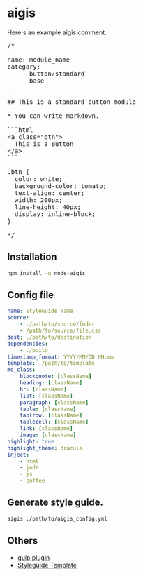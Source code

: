# aigis

Here's an example aigis comment.

<pre>
/*
---
name: module_name
category:
    - button/standard
    - base
---

## This is a standard button module

* You can write markdown.

```html
&lt;a class="btn"&gt;
  This is a Button
&lt;/a&gt;
```

.btn {
  color: white;
  background-color: tomato;
  text-align: center;
  width: 200px;
  line-height: 40px;
  display: inline-block;
}

*/
</pre>

## Installation

```sh
npm install -g node-aigis
```

## Config file

```yaml
name: StyleGuide Name
source:
    - ./path/to/source/foder
    - /path/to/source/file.css
dest: ./path/to/destination
dependencies:
    - ./build
timestamp_format: YYYY/MM/DD HH:mm
template: ./path/to/template
md_class:
    blockquote: [className]
    heading: [className]
    hr: [className]
    list: [className]
    paragraph: [className]
    table: [className]
    tablrow: [className]
    tablecell: [className]
    link: [className]
    image: [className]
highlight: true
highlight_theme: dracula
inject:
    - html
    - jade
    - js
    - coffee
```

## Generate style guide.

```sh
aigis ./path/to/aigis_config.yml
```

## Others

* [gulp plugin](https://github.com/pxgrid/gulp-aigis)
* [Styleguide Template](https://github.com/pxgrid/aigis-theme)
